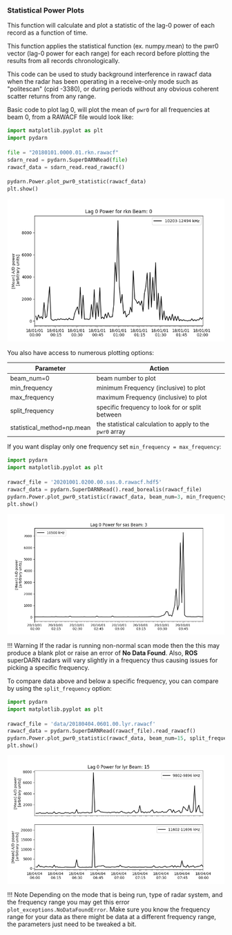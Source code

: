 <!--Copyright (C) SuperDARN Canada, University of Saskatchewan 
Author(s): Marina Schmidt 
Modifications:

Disclaimer:
pyDARN is under the LGPL v3 license found in the root directory LICENSE.md 
Everyone is permitted to copy and distribute verbatim copies of this license 
document, but changing it is not allowed.

This version of the GNU Lesser General Public License incorporates the terms
and conditions of version 3 of the GNU General Public License, supplemented by
the additional permissions listed below.
-->


### Statistical Power Plots

This function will calculate and plot a statistic of the lag-0 power of each record as a function of time.

This function applies the statistical function (ex. numpy.mean) to the pwr0 vector (lag-0 power for each range) for each record
before plotting the results from all records chronologically.

This code can be used to study background interference in rawacf data
when the radar has been operating in a receive-only mode such as
"politescan" (cpid -3380), or during periods without any obvious
coherent scatter returns from any range.

Basic code to plot lag 0, will plot the mean of `pwr0` for all frequencies at beam 0, from a RAWACF file would look like:
```python
import matplotlib.pyplot as plt
import pydarn

file = "20180101.0000.01.rkn.rawacf"
sdarn_read = pydarn.SuperDARNRead(file)
rawacf_data = sdarn_read.read_rawacf()

pydarn.Power.plot_pwr0_statistic(rawacf_data)
plt.show()
```  

![](../imgs/power_plot1.png)

You also have access to numerous plotting options:


| Parameter                  | Action                                                   |
| -------------------------- | -------------------------------------------------------- |
| beam_num=0                 | beam number to plot                                      |
| min_frequency              | minimum Frequency (inclusive) to plot                    |
| max_frequency              | maximum Frequency (inclusive) to plot                    |
| split_frequency            | specific frequency to look for or split between          |
| statistical_method=np.mean | the statistical calculation to apply to the `pwr0` array |

If you want display only one frequency set `min_frequency = max_frequency`:  

```python
import pydarn
import matplotlib.pyplot as plt 

rawacf_file = '20201001.0200.00.sas.0.rawacf.hdf5'
rawacf_data = pydarn.SuperDARNRead().read_borealis(rawacf_file)
pydarn.Power.plot_pwr0_statistic(rawacf_data, beam_num=3, min_frequency=10500, max_frequency=10500)
plt.show()
```    
![](../imgs/power_plot2.png)

!!! Warning
    If the radar is running non-normal scan mode then the this may produce a blank plot or raise an error of **No Data Found**. 
    Also, **ROS** superDARN radars will vary slightly in a frequency thus causing issues for picking a specific frequency. 


To compare data above and below a specific frequency, you can compare by using the `split_frequency` option:

``` python
import pydarn
import matplotlib.pyplot as plt 

rawacf_file = 'data/20180404.0601.00.lyr.rawacf'
rawacf_data = pydarn.SuperDARNRead(rawacf_file).read_rawacf()
pydarn.Power.plot_pwr0_statistic(rawacf_data, beam_num=15, split_frequency=11000, max_frequency=12000)
plt.show()
```

![](../imgs/power_plot3.png)

!!! Note
    Depending on the mode that is being run, type of radar system, and the frequency range you may get this error `plot_exceptions.NoDataFoundError`. Make sure you know the frequency range for your data as there might be data at a different frequency range, the parameters just need to be tweaked a bit.  
